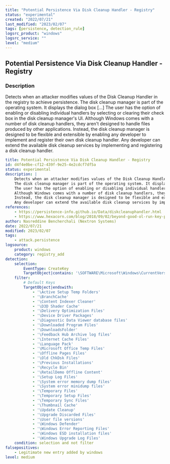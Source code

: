 ```yaml
---
title: "Potential Persistence Via Disk Cleanup Handler - Registry"
status: "experimental"
created: "2022/07/21"
last_modified: "2023/02/07"
tags: [persistence, detection_rule]
logsrc_product: "windows"
logsrc_service: ""
level: "medium"
---
```


## Potential Persistence Via Disk Cleanup Handler - Registry

### Description

Detects when an attacker modifies values of the Disk Cleanup Handler in the registry to achieve persistence.
The disk cleanup manager is part of the operating system. It displays the dialog box […]
The user has the option of enabling or disabling individual handlers by selecting or clearing their check box in the disk cleanup manager's UI.
Although Windows comes with a number of disk cleanup handlers, they aren't designed to handle files produced by other applications.
Instead, the disk cleanup manager is designed to be flexible and extensible by enabling any developer to implement and register their own disk cleanup handler.
Any developer can extend the available disk cleanup services by implementing and registering a disk cleanup handler.


```yml
title: Potential Persistence Via Disk Cleanup Handler - Registry
id: d4f4e0be-cf12-439f-9e25-4e2cdcf7df5a
status: experimental
description: |
    Detects when an attacker modifies values of the Disk Cleanup Handler in the registry to achieve persistence.
    The disk cleanup manager is part of the operating system. It displays the dialog box [â¦]
    The user has the option of enabling or disabling individual handlers by selecting or clearing their check box in the disk cleanup manager's UI.
    Although Windows comes with a number of disk cleanup handlers, they aren't designed to handle files produced by other applications.
    Instead, the disk cleanup manager is designed to be flexible and extensible by enabling any developer to implement and register their own disk cleanup handler.
    Any developer can extend the available disk cleanup services by implementing and registering a disk cleanup handler.
references:
    - https://persistence-info.github.io/Data/diskcleanuphandler.html
    - https://www.hexacorn.com/blog/2018/09/02/beyond-good-ol-run-key-part-86/
author: Nasreddine Bencherchali (Nextron Systems)
date: 2022/07/21
modified: 2023/02/07
tags:
    - attack.persistence
logsource:
    product: windows
    category: registry_add
detection:
    selection:
        EventType: CreateKey
        TargetObject|contains: '\SOFTWARE\Microsoft\Windows\CurrentVersion\Explorer\VolumeCaches\'
    filter:
        # Default Keys
        TargetObject|endswith:
            - '\Active Setup Temp Folders'
            - '\BranchCache'
            - '\Content Indexer Cleaner'
            - '\D3D Shader Cache'
            - '\Delivery Optimization Files'
            - '\Device Driver Packages'
            - '\Diagnostic Data Viewer database files'
            - '\Downloaded Program Files'
            - '\DownloadsFolder'
            - '\Feedback Hub Archive log files'
            - '\Internet Cache Files'
            - '\Language Pack'
            - '\Microsoft Office Temp Files'
            - '\Offline Pages Files'
            - '\Old ChkDsk Files'
            - '\Previous Installations'
            - '\Recycle Bin'
            - '\RetailDemo Offline Content'
            - '\Setup Log Files'
            - '\System error memory dump files'
            - '\System error minidump files'
            - '\Temporary Files'
            - '\Temporary Setup Files'
            - '\Temporary Sync Files'
            - '\Thumbnail Cache'
            - '\Update Cleanup'
            - '\Upgrade Discarded Files'
            - '\User file versions'
            - '\Windows Defender'
            - '\Windows Error Reporting Files'
            - '\Windows ESD installation files'
            - '\Windows Upgrade Log Files'
    condition: selection and not filter
falsepositives:
    - Legitimate new entry added by windows
level: medium

```
